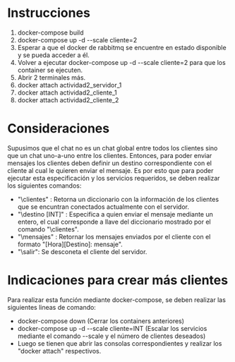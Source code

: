 # Instrucciones 

1. docker-compose build
2. docker-compose up -d --scale cliente=2
3. Esperar a que el docker de rabbitmq se encuentre en estado disponible y se pueda acceder a él.
4. Volver a ejecutar docker-compose up -d --scale cliente=2 para que los container se ejecuten. 
5. Abrir 2 terminales más.
6. docker attach actividad2_servidor_1 
7. docker attach actividad2_cliente_1
8. docker attach actividad2_cliente_2

# Consideraciones
Supusimos que el chat no es un chat global entre todos los clientes sino que un chat uno-a-uno entre los clientes. Entonces, para poder enviar mensajes los clientes deben definir un destino correspondiente con el cliente al cual le quieren enviar el mensaje. Es por esto que para poder ejecutar esta especificación y los servicios requeridos, se deben realizar los siguientes comandos:

- "\clientes" : Retorna un diccionario con la información de los clientes que se encuntran conectados actualmente con el servidor.
- "\destino [INT]" : Especifica a quien enviar el mensaje mediante un entero, el cual corresponde a llave del diccionario mostrado por el comando "\clientes". 
- "\mensajes" : Retornar los mensajes enviados por el cliente con el formato "[Hora][Destino]: mensaje". 
- "\salir": Se desconeta el cliente del servidor. 

# Indicaciones para crear más clientes

Para realizar esta función mediante docker-compose, se deben realizar las siguientes lineas de comando:
- docker-compose down (Cerrar los containers anteriores)
- docker-compose up -d --scale cliente=INT (Escalar los servicios mediante el comando --scale y el número de clientes deseados)
- Luego se tienen que abrir las consolas correspondientes y realizar los "docker attach" respectivos. 
